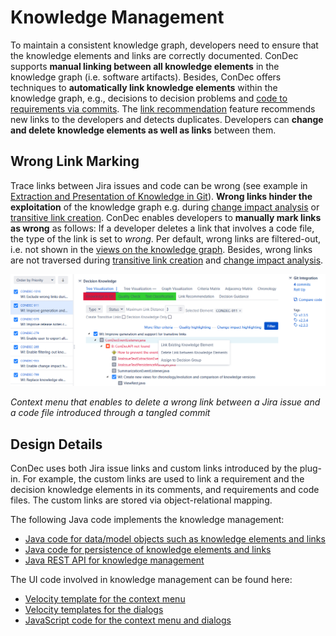 # Knowledge Management

To maintain a consistent knowledge graph, 
developers need to ensure that the knowledge elements and links are correctly documented. 
ConDec supports **manual linking between all knowledge elements** in the knowledge graph (i.e. software artifacts). 
Besides, ConDec offers techniques to **automatically link knowledge elements** within the knowledge graph, 
e.g., decisions to decision problems and [code to requirements via commits](knowledge-in-git-presentation.md). 
The [link recommendation](link-recommendation.md) feature recommends new links to the developers and detects duplicates.
Developers can **change and delete knowledge elements as well as links** between them. 

## Wrong Link Marking
Trace links between Jira issues and code can be wrong (see example 
in [Extraction and Presentation of Knowledge in Git](knowledge-in-git-presentation.md)).
**Wrong links hinder the exploitation** of the knowledge graph e.g. during [change impact analysis] or [transitive link creation].
ConDec enables developers to **manually mark links as wrong** as follows:
If a developer deletes a link that involves a code file, the type of the link is set to *wrong*.
Per default, wrong links are filtered-out, i.e. not shown in the [views on the knowledge graph](knowledge-visualization.md).
Besides, wrong links are not traversed during [transitive link creation] and [change impact analysis].

![Context menu that enables to delete a wrong link between a Jira issue and a code file introduced through a tangled commit](../screenshots/knowledge_management_context_menu_code.png)

*Context menu that enables to delete a wrong link between a Jira issue and a code file introduced through a tangled commit*

## Design Details
ConDec uses both Jira issue links and custom links introduced by the plug-in.
For example, the custom links are used to link
a requirement and the decision knowledge elements in its comments, and
requirements and code files. 
The custom links are stored via object-relational mapping.

The following Java code implements the knowledge management:

- [Java code for data/model objects such as knowledge elements and links](../../src/main/java/de/uhd/ifi/se/decision/management/jira/model)
- [Java code for persistence of knowledge elements and links](../../src/main/java/de/uhd/ifi/se/decision/management/jira/persistence)
- [Java REST API for knowledge management](../../src/main/java/de/uhd/ifi/se/decision/management/jira/rest/KnowledgeRest.java)

The UI code involved in knowledge management can be found here:

- [Velocity template for the context menu](../../src/main/resources/templates/contextMenu.vm)
- [Velocity templates for the dialogs](../../src/main/resources/templates/dialogs)
- [JavaScript code for the context menu and dialogs](../../src/main/resources/js)

[transitive link creation]: knowledge-visualization.md
[change impact analysis]: change-impact-analysis.md
